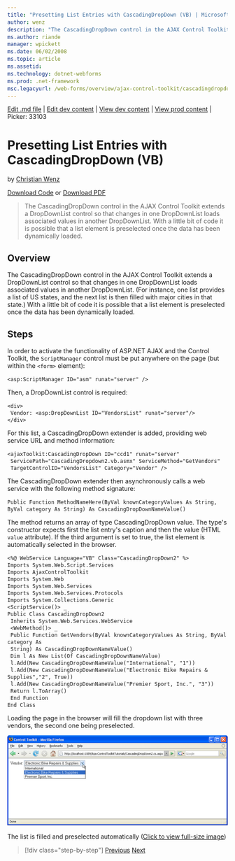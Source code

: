 ```yaml
---
title: "Presetting List Entries with CascadingDropDown (VB) | Microsoft Docs"
author: wenz
description: "The CascadingDropDown control in the AJAX Control Toolkit extends a DropDownList control so that changes in one DropDownList loads associated values in anoth..."
ms.author: riande
manager: wpickett
ms.date: 06/02/2008
ms.topic: article
ms.assetid: 
ms.technology: dotnet-webforms
ms.prod: .net-framework
msc.legacyurl: /web-forms/overview/ajax-control-toolkit/cascadingdropdown/presetting-list-entries-with-cascadingdropdown-vb
---
```

[Edit .md file](C:\Projects\msc\dev\Msc.Www\Web.ASP\App_Data\github\web-forms\overview\ajax-control-toolkit\cascadingdropdown\presetting-list-entries-with-cascadingdropdown-vb.md) | [Edit dev content](http://www.aspdev.net/umbraco#/content/content/edit/24803) | [View dev content](http://docs.aspdev.net/tutorials/web-forms/overview/ajax-control-toolkit/cascadingdropdown/presetting-list-entries-with-cascadingdropdown-vb.html) | [View prod content](http://www.asp.net/web-forms/overview/ajax-control-toolkit/cascadingdropdown/presetting-list-entries-with-cascadingdropdown-vb) | Picker: 33103

Presetting List Entries with CascadingDropDown (VB)
====================
by [Christian Wenz](https://github.com/wenz)

[Download Code](http://download.microsoft.com/download/9/0/7/907760b1-2c60-4f81-aeb6-ca416a573b0d/cascadingdropdown2.vb.zip) or [Download PDF](http://download.microsoft.com/download/2/d/c/2dc10e34-6983-41d4-9c08-f78f5387d32b/CascadingDropDown2VB.pdf)

> The CascadingDropDown control in the AJAX Control Toolkit extends a DropDownList control so that changes in one DropDownList loads associated values in another DropDownList. With a little bit of code it is possible that a list element is preselected once the data has been dynamically loaded.


## Overview

The CascadingDropDown control in the AJAX Control Toolkit extends a DropDownList control so that changes in one DropDownList loads associated values in another DropDownList. (For instance, one list provides a list of US states, and the next list is then filled with major cities in that state.) With a little bit of code it is possible that a list element is preselected once the data has been dynamically loaded.

## Steps

In order to activate the functionality of ASP.NET AJAX and the Control Toolkit, the `ScriptManager` control must be put anywhere on the page (but within the `<form>` element):

    <asp:ScriptManager ID="asm" runat="server" />

Then, a DropDownList control is required:

    <div>
     Vendor: <asp:DropDownList ID="VendorsList" runat="server"/>
    </div>

For this list, a CascadingDropDown extender is added, providing web service URL and method information:

    <ajaxToolkit:CascadingDropDown ID="ccd1" runat="server"
     ServicePath="CascadingDropdown2.vb.asmx" ServiceMethod="GetVendors"
     TargetControlID="VendorsList" Category="Vendor" />

The CascadingDropDown extender then asynchronously calls a web service with the following method signature:

    Public Function MethodNameHere(ByVal knownCategoryValues As String, ByVal category As String) As CascadingDropDownNameValue()

The method returns an array of type CascadingDropDown value. The type's constructor expects first the list entry's caption and then the value (HTML `value` attribute). If the third argument is set to true, the list element is automatically selected in the browser.

    <%@ WebService Language="VB" Class="CascadingDropDown2" %>
    Imports System.Web.Script.Services
    Imports AjaxControlToolkit
    Imports System.Web
    Imports System.Web.Services
    Imports System.Web.Services.Protocols
    Imports System.Collections.Generic
    <ScriptService()> _
    Public Class CascadingDropDown2
     Inherits System.Web.Services.WebService
     <WebMethod()> _
     Public Function GetVendors(ByVal knownCategoryValues As String, ByVal category As
     String) As CascadingDropDownNameValue()
     Dim l As New List(Of CascadingDropDownNameValue)
     l.Add(New CascadingDropDownNameValue("International", "1"))
     l.Add(New CascadingDropDownNameValue("Electronic Bike Repairs & Supplies","2", True))
     l.Add(New CascadingDropDownNameValue("Premier Sport, Inc.", "3"))
     Return l.ToArray()
     End Function
    End Class

Loading the page in the browser will fill the dropdown list with three vendors, the second one being preselected.


[![The list is filled and preselected automatically](presetting-list-entries-with-cascadingdropdown-vb/_static/image2.png)](presetting-list-entries-with-cascadingdropdown-vb/_static/image1.png)

The list is filled and preselected automatically ([Click to view full-size image](presetting-list-entries-with-cascadingdropdown-vb/_static/image3.png))

>[!div class="step-by-step"] [Previous](using-cascadingdropdown-with-a-database-vb.md) [Next](using-auto-postback-with-cascadingdropdown-vb.md)